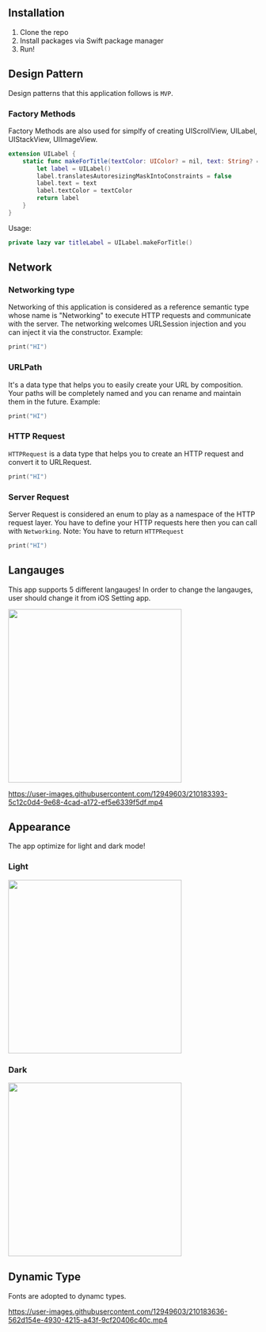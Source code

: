 ## Installation

1. Clone the repo
1. Install packages via Swift package manager
1. Run!


## Design Pattern
Design patterns that this application follows is ```MVP```. 

### Factory Methods
Factory Methods are also used for simplfy of creating UIScrollView, UILabel, UIStackView, UIImageView.

```swift
extension UILabel {
    static func makeForTitle(textColor: UIColor? = nil, text: String? = nil) -> UILabel {
        let label = UILabel()
        label.translatesAutoresizingMaskIntoConstraints = false
        label.text = text
        label.textColor = textColor
        return label
    }
}
```

Usage:

```swift
private lazy var titleLabel = UILabel.makeForTitle()
```


## Network
### Networking type
Networking of this application is considered as a reference semantic type whose name is "Networking" to execute HTTP requests and communicate with the server.
The networking welcomes URLSession injection and you can inject it via the constructor.
Example:
```swift
print("HI")
```
### URLPath
It's a data type that helps you to easily create your URL by composition. Your paths will be completely named and you can rename and maintain them in the future.
Example:
```swift
print("HI")
```
### HTTP Request
```HTTPRequest``` is a data type that helps you to create an HTTP request and convert it to URLRequest.
```swift
print("HI")
```

### Server Request
Server Request is considered an enum to play as a namespace of the HTTP request layer. You have to define your HTTP requests here then you can call with ```Networking```.
Note: You have to return ```HTTPRequest```
```swift
print("HI")
```

## Langauges

This app supports 5 different langauges! In order to change the langauges, user should change it from iOS Setting app.

<img src="https://user-images.githubusercontent.com/12949603/210183208-794ac0b7-4614-4c56-bcff-eb5942b44f45.png" width="350">


https://user-images.githubusercontent.com/12949603/210183393-5c12c0d4-9e68-4cad-a172-ef5e6339f5df.mp4

## Appearance
The app optimize for light and dark mode!

### Light
<img src="https://user-images.githubusercontent.com/12949603/210183502-5eb79054-8241-4b6a-b624-acfc224cf2e8.png" width="350">

### Dark
<img src="https://user-images.githubusercontent.com/12949603/210183522-4107c792-6f42-4e7b-8612-c8388c8271b3.png" width="350">

## Dynamic Type
Fonts are adopted to dynamc types.


https://user-images.githubusercontent.com/12949603/210183636-562d154e-4930-4215-a43f-9cf20406c40c.mp4


